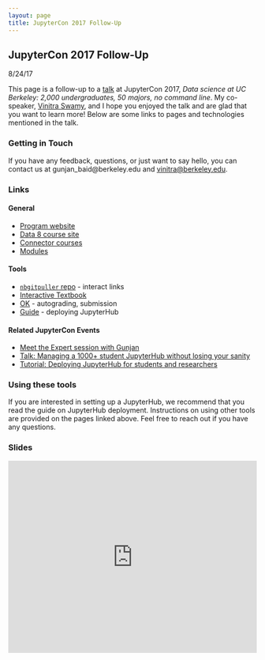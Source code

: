 ```yaml
---
layout: page
title: JupyterCon 2017 Follow-Up
---
```


## JupyterCon 2017 Follow-Up

8/24/17

This page is a follow-up to a [talk](https://conferences.oreilly.com/jupyter/jup-ny/public/schedule/detail/60131) at JupyterCon 2017, *Data science at UC Berkeley: 2,000 undergraduates, 50 majors, no command line*. My co-speaker, [Vinitra Swamy](vinitra.github.io), and I hope you enjoyed the talk and are glad that you want to learn more! Below are some links to pages and technologies mentioned in the talk. 

### Getting in Touch

If you have any feedback, questions, or just want to say hello, you can contact us at <span class="rev">ude.yelekreb@diab_najnug</span> and vinitra@berkeley.edu.

### Links

#### General
* [Program website](https://data.berkeley.edu/)
* [Data 8 course site](https://data8.org/)
* [Connector courses](https://data8.org/connector)
* [Modules](http://data.berkeley.edu/education/modules)

#### Tools
* [`nbgitpuller` repo](https://github.com/data-8/nbgitpuller) - interact links
* [Interactive Textbook](https://inferentialthinking.com)
* [OK](https://okpy.org) - autograding, submission
* [Guide](https://zero-to-jupyterhub-with-kubernetes.readthedocs.io) - deploying JupyterHub

#### Related JupyterCon Events
* [Meet the Expert session with Gunjan](https://conferences.oreilly.com/jupyter/jup-ny/public/schedule/detail/63084)
* [Talk: Managing a 1000+ student JupyterHub without losing your sanity](https://conferences.oreilly.com/jupyter/jup-ny/public/schedule/detail/60105)
* [Tutorial: Deploying JupyterHub for students and researchers](https://conferences.oreilly.com/jupyter/jup-ny/public/schedule/detail/60075)

### Using these tools

If you are interested in setting up a JupyterHub, we recommend that you read the guide on JupyterHub deployment. Instructions on using other tools are provided on the pages linked above. Feel free to reach out if you have any questions.

### Slides

<iframe src="https://docs.google.com/presentation/d/e/2PACX-1vTetg2DcZZtUoZWEJjma1iyY-8657H9H99LzfW6PHxLp-kg_5O6TEtUh4TG_V59BfhXZdlOBX9frRVL/embed?start=false&loop=false&delayms=3000" frameborder="0" width="100%" height="389" allowfullscreen="true" mozallowfullscreen="true" webkitallowfullscreen="true"></iframe>

<style type="text/css">
	span.rev {
    	unicode-bidi: bidi-override;
    	direction: rtl;
	}
</style>
